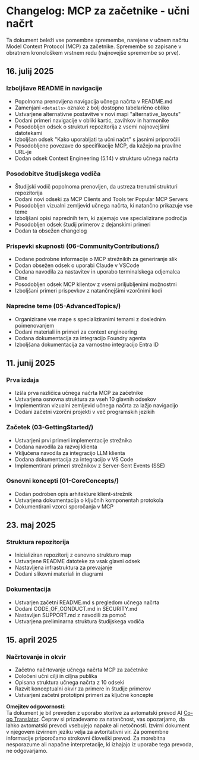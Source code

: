 <!--
CO_OP_TRANSLATOR_METADATA:
{
  "original_hash": "baf3b041e5d939c4a1d8653632cc14f1",
  "translation_date": "2025-07-17T13:10:34+00:00",
  "source_file": "changelog.md",
  "language_code": "sl"
}
-->
# Changelog: MCP za začetnike - učni načrt

Ta dokument beleži vse pomembne spremembe, narejene v učnem načrtu Model Context Protocol (MCP) za začetnike. Spremembe so zapisane v obratnem kronološkem vrstnem redu (najnovejše spremembe so prve).

## 16. julij 2025

### Izboljšave README in navigacije
- Popolnoma prenovljena navigacija učnega načrta v README.md
- Zamenjani `<details>` oznake z bolj dostopno tabelarično obliko
- Ustvarjene alternativne postavitve v novi mapi "alternative_layouts"
- Dodani primeri navigacije v obliki kartic, zavihkov in harmonike
- Posodobljen odsek o strukturi repozitorija z vsemi najnovejšimi datotekami
- Izboljšan odsek "Kako uporabljati ta učni načrt" s jasnimi priporočili
- Posodobljene povezave do specifikacije MCP, da kažejo na pravilne URL-je
- Dodan odsek Context Engineering (5.14) v strukturo učnega načrta

### Posodobitve študijskega vodiča
- Študijski vodič popolnoma prenovljen, da ustreza trenutni strukturi repozitorija
- Dodani novi odseki za MCP Clients and Tools ter Popular MCP Servers
- Posodobljen vizualni zemljevid učnega načrta, ki natančno prikazuje vse teme
- Izboljšani opisi naprednih tem, ki zajemajo vse specializirane področja
- Posodobljen odsek študij primerov z dejanskimi primeri
- Dodan ta obsežen changelog

### Prispevki skupnosti (06-CommunityContributions/)
- Dodane podrobne informacije o MCP strežnikih za generiranje slik
- Dodan obsežen odsek o uporabi Claude v VSCode
- Dodana navodila za nastavitev in uporabo terminalskega odjemalca Cline
- Posodobljen odsek MCP klientov z vsemi priljubljenimi možnostmi
- Izboljšani primeri prispevkov z natančnejšimi vzorčnimi kodi

### Napredne teme (05-AdvancedTopics/)
- Organizirane vse mape s specializiranimi temami z doslednim poimenovanjem
- Dodani materiali in primeri za context engineering
- Dodana dokumentacija za integracijo Foundry agenta
- Izboljšana dokumentacija za varnostno integracijo Entra ID

## 11. junij 2025

### Prva izdaja
- Izšla prva različica učnega načrta MCP za začetnike
- Ustvarjena osnovna struktura za vseh 10 glavnih odsekov
- Implementiran vizualni zemljevid učnega načrta za lažjo navigacijo
- Dodani začetni vzorčni projekti v več programskih jezikih

### Začetek (03-GettingStarted/)
- Ustvarjeni prvi primeri implementacije strežnika
- Dodana navodila za razvoj klienta
- Vključena navodila za integracijo LLM klienta
- Dodana dokumentacija za integracijo v VS Code
- Implementirani primeri strežnikov z Server-Sent Events (SSE)

### Osnovni koncepti (01-CoreConcepts/)
- Dodan podroben opis arhitekture klient-strežnik
- Ustvarjena dokumentacija o ključnih komponentah protokola
- Dokumentirani vzorci sporočanja v MCP

## 23. maj 2025

### Struktura repozitorija
- Inicializiran repozitorij z osnovno strukturo map
- Ustvarjene README datoteke za vsak glavni odsek
- Nastavljena infrastruktura za prevajanje
- Dodani slikovni materiali in diagrami

### Dokumentacija
- Ustvarjen začetni README.md s pregledom učnega načrta
- Dodani CODE_OF_CONDUCT.md in SECURITY.md
- Nastavljen SUPPORT.md z navodili za pomoč
- Ustvarjena preliminarna struktura študijskega vodiča

## 15. april 2025

### Načrtovanje in okvir
- Začetno načrtovanje učnega načrta MCP za začetnike
- Določeni učni cilji in ciljna publika
- Opisana struktura učnega načrta z 10 odseki
- Razvit konceptualni okvir za primere in študije primerov
- Ustvarjeni začetni prototipni primeri za ključne koncepte

**Omejitev odgovornosti**:  
Ta dokument je bil preveden z uporabo storitve za avtomatski prevod AI [Co-op Translator](https://github.com/Azure/co-op-translator). Čeprav si prizadevamo za natančnost, vas opozarjamo, da lahko avtomatski prevodi vsebujejo napake ali netočnosti. Izvirni dokument v njegovem izvirnem jeziku velja za avtoritativni vir. Za pomembne informacije priporočamo strokovni človeški prevod. Za morebitna nesporazume ali napačne interpretacije, ki izhajajo iz uporabe tega prevoda, ne odgovarjamo.